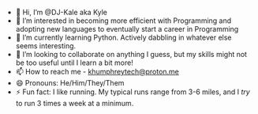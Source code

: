 - 👋 Hi, I’m @DJ-Kale aka Kyle
- 👀 I’m interested in becoming more efficient with Programming and adopting new languages to eventually start a career in Programming
- 🌱 I’m currently learning Python. Actively dabbling in whatever else seems interesting.
- 💞️ I’m looking to collaborate on anything I guess, but my skills might not be too useful until I learn a bit more!
- 📫 How to reach me - khumphreytech@proton.me
- 😄 Pronouns: He/Him/They/Them
- ⚡ Fun fact: I like running. My typical runs range from 3-6 miles, and I *try* to run 3 times a week at a minimum.

<!---
DJ-Kale/DJ-Kale is a ✨ special ✨ repository because its `README.md` (this file) appears on your GitHub profile.
You can click the Preview link to take a look at your changes.
--->
